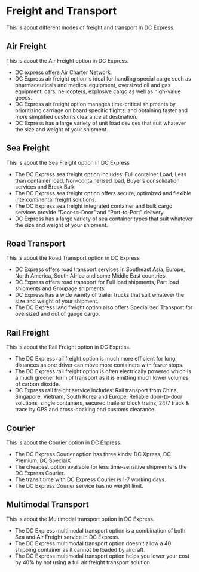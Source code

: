 # Freight and Transport

This is about different modes of freight and transport in DC Express.

## Air Freight

This is about the Air Freight option in DC Express.

- DC express offers Air Charter Network.
- DC Express air freight option is ideal for handling special cargo such as pharmaceuticals and medical equipment, oversized oil and gas equipment, cars, helicopters, explosive cargo as well as high-value goods.
- DC Express air freight option manages time-critical shipments by prioritizing carriage on board specific flights, and obtaining faster and more simplified customs clearance at destination.
- DC Express has a large variety of unit load devices that suit whatever the size and weight of your shipment.

## Sea Freight

This is about the Sea Freight option in DC Express

- The DC Express sea freight option includes: Full container Load, Less than container load, Non-containerised load, Buyer’s consolidation services and Break Bulk
- The DC Express sea freight option offers secure, optimized and flexible intercontinental freight solutions.
- The DC Express sea freight integrated container and bulk cargo services provide “Door-to-Door” and “Port-to-Port” delivery.
- DC Express has a large variety of sea container types that suit whatever the size and weight of your shipment.

## Road Transport

This is about the Road Transport option in DC Express

- DC Express offers road transport services in Southeast Asia, Europe, North America, South Africa and some Middle East countries.
- DC Express offers road transport for Full load shipments, Part load shipments and Groupage shipments.
- DC Express has a wide variety of trailer trucks that suit whatever the size and weight of your shipment.
- The DC Express land freight option also offers Specialized Transport for oversized and out of gauge cargo.

## Rail Freight

This is about the Rail Freight option in DC Express.

- The DC Express rail freight option is much more efficient for long distances as one driver can move more containers with fewer stops.
- The DC Express rail freight option is often electrically powered which is a much greener form of transport as it is emitting much lower volumes of carbon dioxide.
- DC Express rail freight service includes: Rail transport from China, Singapore, Vietnam, South Korea and Europe, Reliable door-to-door solutions, single containers, secured trailers/ block trains, 24/7 track & trace by GPS and cross-docking and customs clearance.

## Courier

This is about the Courier option in DC Express.

- The DC Express Courier option has three kinds: DC Xpress, DC Premium, DC SpecialX
- The cheapest option available for less time-sensitive shipments is the DC Express Courier.
- The transit time with DC Express Courier is 1-7 working days.
- The DC Express Courier service has no weight limit.

## Multimodal Transport

This is about the Multimodal transport option in DC Express.

- The DC Express multimodal transport option is a combination of both Sea and Air Freight service in DC Express.
- The DC Express multimodal transport option doesn’t allow a 40' shipping container as it cannot be loaded by aircraft.
- The DC Express multimodal transport option helps you lower your cost by 40% by not using a full air freight transport solution.